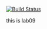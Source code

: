 [![Build Status](https://travis-ci.com/AntonGrigorev/lab09.svg?branch=master)](https://travis-ci.com/AntonGrigorev/lab09)

 this is lab09
 
